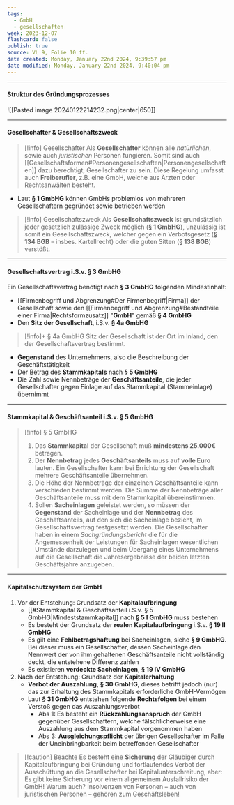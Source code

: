 ```yaml
---
tags:
  - GmbH
  - gesellschaften
week: 2023-12-07
flashcard: false
publish: true
source: VL 9, Folie 10 ff.
date created: Monday, January 22nd 2024, 9:39:57 pm
date modified: Monday, January 22nd 2024, 9:40:04 pm
---
```

***
#### Struktur des Gründungsprozesses

![[Pasted image 20240122214232.png|center|650]]

***
#### Gesellschafter & Gesellschaftszweck

> [!info] Gesellschafter 
> Als **Gesellschafter** können alle *natürlichen*, sowie auch *juristischen* Personen fungieren. Somit sind auch [[Gesellschaftsformen#Personengesellschaften|Personengesellschaften]] dazu berechtigt, Gesellschafter zu sein.
> Diese Regelung umfasst auch **Freiberufler**, z.B. eine GmbH, welche aus Ärzten oder Rechtsanwälten besteht.

- Laut **§ 1 GmbHG** können GmbHs problemlos von mehreren Gesellschaftern gegründet sowie betrieben werden

> [!info] Gesellschaftszweck 
> Als **Gesellschaftszweck** ist grundsätzlich jeder gesetzlich zulässige Zweck möglich (**§ 1 GmbHG**), unzulässig ist somit ein Gesellschaftszweck, welcher gegen ein Verbotsgesetz (**§ 134 BGB** – insbes. Kartellrecht) oder die guten Sitten (**§ 138 BGB**) verstößt.

***
#### Gesellschaftsvertrag i.S.v. § 3 GmbHG

Ein Gesellschaftsvertrag benötigt nach **§ 3 GmbHG** folgenden Mindestinhalt:

- [[Firmenbegriff und Abgrenzung#Der Firmenbegriff|Firma]] der Gesellschaft sowie den [[Firmenbegriff und Abgrenzung#Bestandteile einer Firma|Rechtsformzusatz]] "**GmbH**" gemäß **§ 4 GmbHG**
- Den **Sitz der Gesellschaft**, i.S.v. **§ 4a GmbHG**

> [!info]+ § 4a GmbHG 
> Sitz der Gesellschaft ist der Ort im Inland, den der Gesellschaftsvertrag bestimmt.

- **Gegenstand** des Unternehmens, also die Beschreibung der Geschäftstätigkeit
- Der Betrag des **Stammkapitals** nach **§ 5 GmbHG**
- Die Zahl sowie Nennbeträge der **Geschäftsanteile**, die jeder Gesellschafter gegen Einlage auf das Stammkapital (Stammeinlage) übernimmt

***
#### Stammkapital & Geschäftsanteil i.S.v. § 5 GmbHG

> [!info] § 5 GmbHG 
> 1. Das **Stammkapital** der Gesellschaft muß **mindestens 25.000€** betragen.
> 2. Der **Nennbetrag** jedes **Geschäftsanteils** muss auf **volle Euro** lauten. Ein Gesellschafter kann bei Errichtung der Gesellschaft mehrere Geschäftsanteile übernehmen.
> 3. Die Höhe der Nennbeträge der einzelnen Geschäftsanteile kann verschieden bestimmt werden. Die Summe der Nennbeträge aller Geschäftsanteile muss mit dem Stammkapital übereinstimmen.
> 4. Sollen **Sacheinlagen** geleistet werden, so müssen der **Gegenstand** der Sacheinlage und der **Nennbetrag** des Geschäftsanteils, auf den sich die Sacheinlage bezieht, im Gesellschaftsvertrag festgesetzt werden. Die Gesellschafter haben in einem *Sachgründungsbericht* die für die Angemessenheit der Leistungen für Sacheinlagen wesentlichen Umstände darzulegen und beim Übergang eines Unternehmens auf die Gesellschaft die Jahresergebnisse der beiden letzten Geschäftsjahre anzugeben.

***
#### Kapitalschutzsystem der GmbH

1. Vor der Entstehung: Grundsatz der **Kapitalaufbringung**
	- [[#Stammkapital & Geschäftsanteil i.S.v. § 5 GmbHG|Mindeststammkapital]] nach **§ 5 I GmbHG** muss bestehen
	- Es besteht der Grundsatz der **realen Kapitalaufbringung** i.S.v. **§ 19 II GmbHG**
	- Es gilt eine **Fehlbetragshaftung** bei Sacheinlagen, siehe **§ 9 GmbHG**. Bei dieser muss ein Gesellschafter, dessen Sacheinlage den Nennwert der von ihm gehaltenen Geschäftsanteile nicht vollständig deckt, die entstehene Differenz zahlen
	- Es existieren **verdeckte Sacheinlagen**, **§ 19 IV GmbHG**
2. Nach der Entstehung: Grundsatz der **Kapitalerhaltung**
	- **Verbot der Auszahlung**, **§ 30 GmbHG**, dieses betrifft jedoch (nur) das zur Erhaltung des Stammkapitals erforderliche GmbH-Vermögen
	- Laut **§ 31 GmbHG** entstehen folgende **Rechtsfolgen** bei einem Verstoß gegen das Auszahlungsverbot
		- Abs 1: Es besteht ein **Rückzahlungsanspruch** der GmbH gegenüber Gesellschaftern, welche fälschlicherweise eine Auszahlung aus dem Stammkapital vorgenommen haben
		- Abs 3: **Ausgleichungspflicht** der übrigen Gesellschafter im Falle der Uneinbringbarkeit beim betreffenden Gesellschafter

> [!caution] Beachte 
> Es besteht eine **Sicherung** der Gläubiger durch Kapitalaufbringung bei Gründung und fortlaufendes Verbot der Ausschüttung an die Gesellschafter bei Kapitalunterschreitung, aber:
> Es gibt keine Sicherung vor einem allgemeinem Ausfallrisiko der GmbH! Warum auch? Insolvenzen von Personen – auch von juristischen Personen – gehören zum Geschäftsleben!


